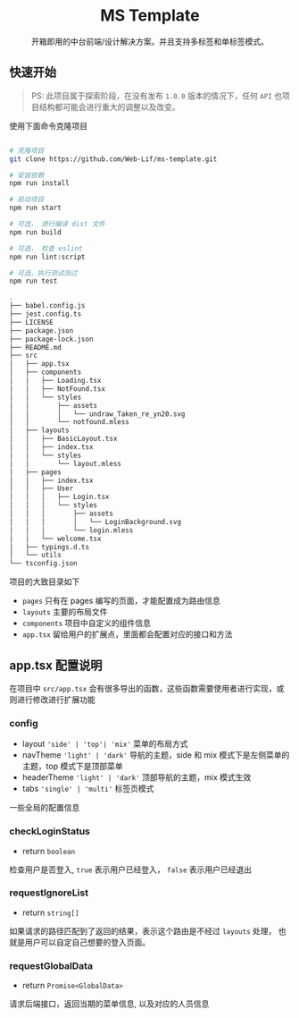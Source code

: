 <h1 align="center">MS Template</h1>

<div align="center">
    开箱即用的中台前端/设计解决方案。并且支持多标签和单标签模式。
</div>



## 快速开始

> PS: 此项目属于探索阶段，在没有发布 `1.0.0` 版本的情况下，任何 `API` 也项目结构都可能会进行重大的调整以及改变。


使用下面命令克隆项目

```sh

# 克隆项目
git clone https://github.com/Web-Lif/ms-template.git

# 安装依赖 
npm run install 

# 启动项目
npm run start 

# 可选， 进行编译 dist 文件
npm run build

# 可选， 检查 eslint
npm run lint:script

# 可选，执行测试测过
npm run test
```


```sh
.
├── babel.config.js
├── jest.config.ts
├── LICENSE
├── package.json
├── package-lock.json
├── README.md
├── src                   
│   ├── app.tsx  
│   ├── components    
│   │   ├── Loading.tsx
│   │   ├── NotFound.tsx
│   │   └── styles
│   │       ├── assets
│   │       │   └── undraw_Taken_re_yn20.svg
│   │       └── notfound.mless
│   ├── layouts
│   │   ├── BasicLayout.tsx
│   │   ├── index.tsx
│   │   └── styles
│   │       └── layout.mless
│   ├── pages
│   │   ├── index.tsx
│   │   ├── User
│   │   │   ├── Login.tsx
│   │   │   └── styles
│   │   │       ├── assets
│   │   │       │   └── LoginBackground.svg
│   │   │       └── login.mless
│   │   └── welcome.tsx
│   ├── typings.d.ts
│   └── utils
└── tsconfig.json
```

项目的大致目录如下

- `pages` 只有在 pages 编写的页面，才能配置成为路由信息
- `layouts` 主要的布局文件
- `components` 项目中自定义的组件信息
- `app.tsx` 留给用户的扩展点，里面都会配置对应的接口和方法

## app.tsx 配置说明

在项目中 `src/app.tsx` 会有很多导出的函数，这些函数需要使用者进行实现，或则进行修改进行扩展功能


### config

- layout `'side' | 'top'| 'mix'`   菜单的布局方式
- navTheme `'light' | 'dark'`  导航的主题，side 和 mix 模式下是左侧菜单的主题，top 模式下是顶部菜单
- headerTheme  `'light' | 'dark'`  顶部导航的主题，mix 模式生效
- tabs `'single' | 'multi'`  标签页模式 

一些全局的配置信息

### checkLoginStatus

- return `boolean`

检查用户是否登入, `true` 表示用户已经登入， `false` 表示用户已经退出

### requestIgnoreList 

- return `string[]`

如果请求的路径匹配到了返回的结果，表示这个路由是不经过 `layouts` 处理， 也就是用户可以自定自己想要的登入页面。

### requestGlobalData

- return `Promise<GlobalData>`

请求后端接口，返回当期的菜单信息, 以及对应的人员信息
